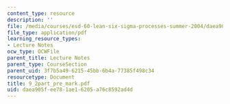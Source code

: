 ```yaml
---
content_type: resource
description: ''
file: /media/courses/esd-60-lean-six-sigma-processes-summer-2004/daea905fee781ae16205a76c8592ad4d_9_2part_pre_mark.pdf
file_type: application/pdf
learning_resource_types:
- Lecture Notes
ocw_type: OCWFile
parent_title: Lecture Notes
parent_type: CourseSection
parent_uid: 3f7b5a49-6215-45bb-6b4a-77385f498c34
resourcetype: Document
title: 9_2part_pre_mark.pdf
uid: daea905f-ee78-1ae1-6205-a76c8592ad4d
---
```

